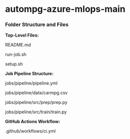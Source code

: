 # autompg-azure-mlops-main

### Folder Structure and Files

**Top-Level Files:**

README.md

run-job.sh

setup.sh


**Job Pipeline Structure:**

jobs/pipeline/pipeline.yml

jobs/pipeline/data/carmpg.csv

jobs/pipeline/src/prep/prep.py

jobs/pipeline/src/train/train.py


**GitHub Actions Workflow:**

.github/workflows/ci.yml
